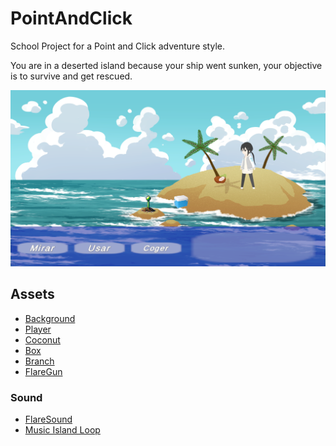 # PointAndClick
School Project for a Point and Click adventure style.

You are in a deserted island because your ship went sunken, your objective is to survive and get rescued.

![alt text](Assets/Images/Readme/PointAndClick01.png)

## Assets
- [Background](https://assetstore.unity.com/packages/2d/environments/9-free-backgrounds-285183)
- [Player](https://assetstore.unity.com/packages/2d/characters/cute-2d-college-student-198684)
- [Coconut](https://www.vecteezy.com/vector-art/13708102-coconut-cartoon-vector-icon-illustration-isolated)
- [Box](https://m.media-amazon.com/images/I/51rtPn9Of5L._AC_SL1001_.jpg)
- [Branch](https://png.pngtree.com/element_our/20190528/ourmid/pngtree-spring-plant-branches-long-leaves-image_1179945.jpg)
- [FlareGun](https://cults3d.com/es/modelo-3d/variado/orion-flare-gun)

### Sound
- [FlareSound](https://pixabay.com/es/sound-effects/fireworkblast-106275/)
- [Music Island Loop](https://pixabay.com/es/sound-effects/island-loop-87bpm-132265/)